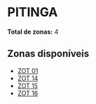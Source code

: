 # PITINGA

**Total de zonas:** 4

## Zonas disponíveis

- [ZOT 01](./zot-01.md)
- [ZOT 14](./zot-14.md)
- [ZOT 15](./zot-15.md)
- [ZOT 16](./zot-16.md)